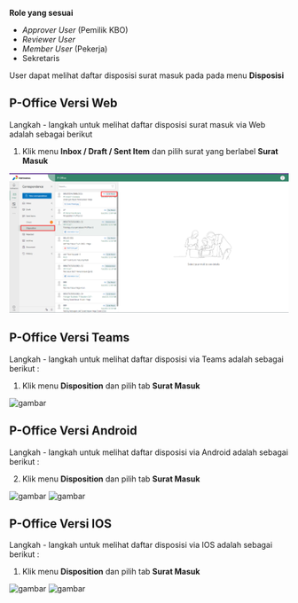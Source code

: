 **Role yang sesuai**

- *Approver User* (Pemilik KBO)
- *Reviewer User*
- *Member User* (Pekerja)
- Sekretaris 

User dapat melihat daftar disposisi surat masuk pada pada menu **Disposisi**

## **P-Office Versi Web**

Langkah - langkah untuk melihat daftar disposisi surat masuk via Web adalah sebagai berikut

1.	Klik menu **Inbox / Draft / Sent Item** dan pilih surat yang berlabel **Surat Masuk**

![gambar](SuratMasuk/SM_Web/02SM21.png)


## **P-Office Versi Teams**

Langkah - langkah untuk melihat daftar disposisi via Teams adalah sebagai berikut :

1.	Klik menu **Disposition** dan pilih tab **Surat Masuk**

![gambar](SuratMasuk/SM_Teams/SM24.png)


## **P-Office Versi Android**

Langkah - langkah untuk melihat daftar disposisi via Android adalah sebagai berikut :
 
2. Klik menu **Disposition** dan pilih tab **Surat Masuk**

![gambar](SuratMasuk/SM_Android/Daftardisposisi/A01.jpg)
![gambar](SuratMasuk/SM_Android/Daftardisposisi/A02.jpg)


## **P-Office Versi IOS**

Langkah - langkah untuk melihat daftar disposisi via IOS adalah sebagai berikut :

1. Klik menu **Disposition** dan pilih tab **Surat Masuk**
   
![gambar](SuratMasuk/SM_IOS/SM-25.png) ![gambar](SuratMasuk/SM_IOS/SM-26.png)